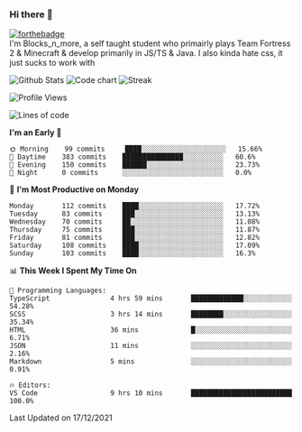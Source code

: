### Hi there 👋
[![forthebadge](https://forthebadge.com/images/badges/0-percent-optimized.svg)](https://forthebadge.com)<br>
I'm Blocks_n_more, a self taught student who primairly plays Team Fortress 2 & Minecraft & develop primarily in JS/TS & Java. I also kinda hate css, it just sucks to work with

![Github Stats](https://github-readme-stats.vercel.app/api?username=blocksnmore&show_icons=true&theme=dark)
![Code chart](https://github-readme-stats.vercel.app/api/top-langs/?username=blocksnmore&layout=compact&theme=dark)
![Streak](https://github-readme-streak-stats.herokuapp.com/?user=blocksnmore&theme=dark&hide_border=true)
<!--START_SECTION:waka-->
![Profile Views](http://img.shields.io/badge/Profile%20Views-0-blue)

![Lines of code](https://img.shields.io/badge/From%20Hello%20World%20I%27ve%20Written-2%20Million%20lines%20of%20code-blue)

**I'm an Early 🐤** 

```text
🌞 Morning    99 commits     ████░░░░░░░░░░░░░░░░░░░░░   15.66% 
🌆 Daytime    383 commits    ███████████████░░░░░░░░░░   60.6% 
🌃 Evening    150 commits    ██████░░░░░░░░░░░░░░░░░░░   23.73% 
🌙 Night      0 commits      ░░░░░░░░░░░░░░░░░░░░░░░░░   0.0%

```
📅 **I'm Most Productive on Monday** 

```text
Monday       112 commits    ████░░░░░░░░░░░░░░░░░░░░░   17.72% 
Tuesday      83 commits     ███░░░░░░░░░░░░░░░░░░░░░░   13.13% 
Wednesday    70 commits     ██░░░░░░░░░░░░░░░░░░░░░░░   11.08% 
Thursday     75 commits     ███░░░░░░░░░░░░░░░░░░░░░░   11.87% 
Friday       81 commits     ███░░░░░░░░░░░░░░░░░░░░░░   12.82% 
Saturday     108 commits    ████░░░░░░░░░░░░░░░░░░░░░   17.09% 
Sunday       103 commits    ████░░░░░░░░░░░░░░░░░░░░░   16.3%

```


📊 **This Week I Spent My Time On** 

```text
💬 Programming Languages: 
TypeScript               4 hrs 59 mins       █████████████░░░░░░░░░░░░   54.28% 
SCSS                     3 hrs 14 mins       ████████░░░░░░░░░░░░░░░░░   35.34% 
HTML                     36 mins             █░░░░░░░░░░░░░░░░░░░░░░░░   6.71% 
JSON                     11 mins             ░░░░░░░░░░░░░░░░░░░░░░░░░   2.16% 
Markdown                 5 mins              ░░░░░░░░░░░░░░░░░░░░░░░░░   0.91%

🔥 Editors: 
VS Code                  9 hrs 10 mins       █████████████████████████   100.0%

```


 Last Updated on 17/12/2021
<!--END_SECTION:waka-->
